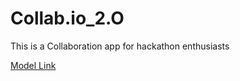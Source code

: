 # Collab.io_2.O

This is a Collaboration app for hackathon enthusiasts

[Model Link](https://app.eraser.io/workspace/NBh1CZDcAFukQ4AGywjP?origin=share)